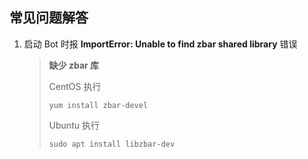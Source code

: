 ## 常见问题解答

1. 启动 Bot 时报 **ImportError: Unable to find zbar shared library** 错误

   > 
   > **缺少 zbar 库**
   > 
   > CentOS 执行 
   > ```shell
   > yum install zbar-devel
   > ```
   > Ubuntu 执行
   > ```shell
   > sudo apt install libzbar-dev
   > ```
